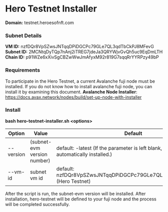 # Hero Testnet Installer
**Domain:** testnet.heroesofnft.com

### Subnet Details
**VM ID:** nzfDQr8VpSZwsJNTqqDPiDGCPc79GLe7QL3qdTbCkPJ8MFevG
**Subnet ID:** 2MCNtqDyTQp7nAnj2iTREG7jdeJa3QRYWjvGvQh5uc9EqDmLTH
**Chain ID:** p91WZe6xXivSgCBZwWwJmAfyxM92r819G7sqqRrYYRPzy49bP

### Requirements
To participate in the Hero Testnet, a current Avalanche fuji node must be installed.
If you do not know how to install avalanche fuji node, you can install it by examining this document. 
**Avalanche Node Installer**: https://docs.avax.network/nodes/build/set-up-node-with-installer

### Install
**bash hero-testnet-installer.sh \<options>**

|  Option |  Value | Default  |
| ------------ | ------------ | ------------ |
|  \--version |  (subnet-evm  version number) | default: -latest (If the parameter is left blank, the latest version is automatically installed.)  |
|  \--vm-id |  subnet vm id | default: nzfDQr8VpSZwsJNTqqDPiDGCPc79GLe7QL3qdTbCkPJ8MFevG (Hero Testnet)  |

After the script is run, the subnet-evm version will be installed. After installation, hero-testnet will be defined to your fuji node and the process will be completed successfully.